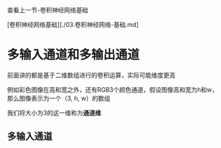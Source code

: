 查看上一节-卷积神经网络基础

[卷积神经网络基础][./03.卷积神经网络-基础.md] 



# 多输入通道和多输出通道

前面讲的都是基于二维数组进行的卷积运算，实际可能维度更高

例如彩色图像在高和宽之外，还有RGB3个颜色通道，假设图像高和宽为h和w，那么图像表示为一个（3, h, w）的数组

我们将大小为3的这一维称为**通道维**



## 多输入通道